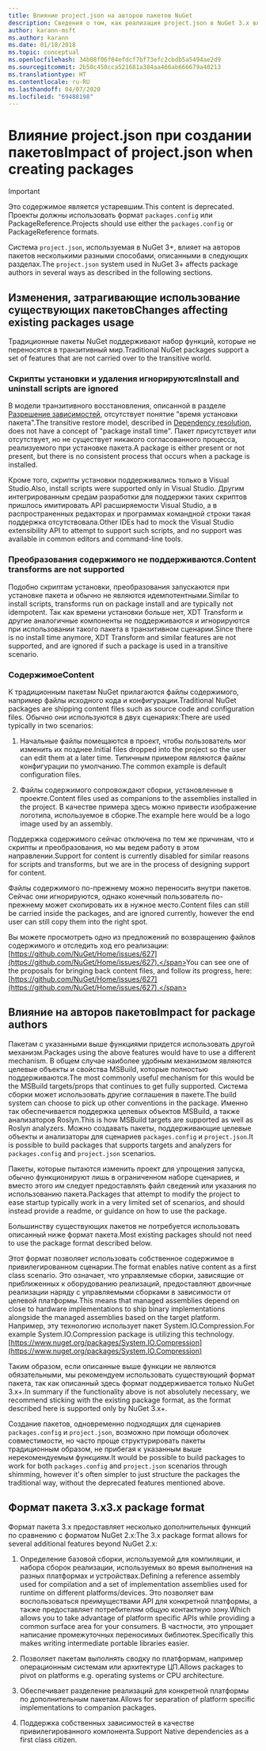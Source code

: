 ```yaml
---
title: Влияние project.json на авторов пакетов NuGet
description: Сведения о том, как реализация project.json в NuGet 3.x влияет на авторов пакетов, например неподдерживаемые функции, содержимое и формат пакетов.
author: karann-msft
ms.author: karann
ms.date: 01/18/2018
ms.topic: conceptual
ms.openlocfilehash: 34b08f06f04efdcf7bf73efc2cbdb5a5494ae2d9
ms.sourcegitcommit: 2b50c450cca521681a384aa466ab666679a40213
ms.translationtype: HT
ms.contentlocale: ru-RU
ms.lasthandoff: 04/07/2020
ms.locfileid: "69488198"
---
```

# <a name="impact-of-projectjson-when-creating-packages"></a><span data-ttu-id="93a4d-103">Влияние project.json при создании пакетов</span><span class="sxs-lookup"><span data-stu-id="93a4d-103">Impact of project.json when creating packages</span></span>

> [!Important]
> <span data-ttu-id="93a4d-104">Это содержимое является устаревшим.</span><span class="sxs-lookup"><span data-stu-id="93a4d-104">This content is deprecated.</span></span> <span data-ttu-id="93a4d-105">Проекты должны использовать формат `packages.config` или PackageReference.</span><span class="sxs-lookup"><span data-stu-id="93a4d-105">Projects should use either the `packages.config` or PackageReference formats.</span></span>

<span data-ttu-id="93a4d-106">Система `project.json`, используемая в NuGet 3+, влияет на авторов пакетов несколькими разными способами, описанными в следующих разделах.</span><span class="sxs-lookup"><span data-stu-id="93a4d-106">The `project.json` system used in NuGet 3+ affects package authors in several ways as described in the following sections.</span></span>

## <a name="changes-affecting-existing-packages-usage"></a><span data-ttu-id="93a4d-107">Изменения, затрагивающие использование существующих пакетов</span><span class="sxs-lookup"><span data-stu-id="93a4d-107">Changes affecting existing packages usage</span></span>

<span data-ttu-id="93a4d-108">Традиционные пакеты NuGet поддерживают набор функций, которые не переносятся в транзитивный мир.</span><span class="sxs-lookup"><span data-stu-id="93a4d-108">Traditional NuGet packages support a set of features that are not carried over to the transitive world.</span></span>

### <a name="install-and-uninstall-scripts-are-ignored"></a><span data-ttu-id="93a4d-109">Скрипты установки и удаления игнорируются</span><span class="sxs-lookup"><span data-stu-id="93a4d-109">Install and uninstall scripts are ignored</span></span>

<span data-ttu-id="93a4d-110">В модели транзитивного восстановления, описанной в разделе [Разрешение зависимостей](../concepts/dependency-resolution.md#dependency-resolution-with-packagereference), отсутствует понятие "время установки пакета".</span><span class="sxs-lookup"><span data-stu-id="93a4d-110">The transitive restore model, described in [Dependency resolution](../concepts/dependency-resolution.md#dependency-resolution-with-packagereference), does not have a concept of "package install time".</span></span> <span data-ttu-id="93a4d-111">Пакет присутствует или отсутствует, но не существует никакого согласованного процесса, реализуемого при установке пакета.</span><span class="sxs-lookup"><span data-stu-id="93a4d-111">A package is either present or not present, but there is no consistent process that occurs when a package is installed.</span></span>

<span data-ttu-id="93a4d-112">Кроме того, скрипты установки поддерживались только в Visual Studio.</span><span class="sxs-lookup"><span data-stu-id="93a4d-112">Also, install scripts were supported only in Visual Studio.</span></span> <span data-ttu-id="93a4d-113">Другим интегрированным средам разработки для поддержки таких скриптов пришлось имитировать API расширяемости Visual Studio, а в распространенных редакторах и программах командной строки такая поддержка отсутствовала.</span><span class="sxs-lookup"><span data-stu-id="93a4d-113">Other IDEs had to mock the Visual Studio extensibility API to attempt to support such scripts, and no support was available in common editors and command-line tools.</span></span>

### <a name="content-transforms-are-not-supported"></a><span data-ttu-id="93a4d-114">Преобразования содержимого не поддерживаются.</span><span class="sxs-lookup"><span data-stu-id="93a4d-114">Content transforms are not supported</span></span>

<span data-ttu-id="93a4d-115">Подобно скриптам установки, преобразования запускаются при установке пакета и обычно не являются идемпотентными.</span><span class="sxs-lookup"><span data-stu-id="93a4d-115">Similar to install scripts, transforms run on package install and are typically not idempotent.</span></span> <span data-ttu-id="93a4d-116">Так как времени установки больше нет, XDT Transform и другие аналогичные компоненты не поддерживаются и игнорируются при использовании такого пакета в транзитивном сценарии.</span><span class="sxs-lookup"><span data-stu-id="93a4d-116">Since there is no install time anymore, XDT Transform and similar features are not supported, and are ignored if such a package is used in a transitive scenario.</span></span>

### <a name="content"></a><span data-ttu-id="93a4d-117">Содержимое</span><span class="sxs-lookup"><span data-stu-id="93a4d-117">Content</span></span>

<span data-ttu-id="93a4d-118">К традиционным пакетам NuGet прилагаются файлы содержимого, например файлы исходного кода и конфигурации.</span><span class="sxs-lookup"><span data-stu-id="93a4d-118">Traditional NuGet packages are shipping content files such as source code and configuration files.</span></span> <span data-ttu-id="93a4d-119">Обычно они используются в двух сценариях:</span><span class="sxs-lookup"><span data-stu-id="93a4d-119">There are used typically in two scenarios:</span></span>

1. <span data-ttu-id="93a4d-120">Начальные файлы помещаются в проект, чтобы пользователь мог изменить их позднее.</span><span class="sxs-lookup"><span data-stu-id="93a4d-120">Initial files dropped into the project so the user can edit them at a later time.</span></span> <span data-ttu-id="93a4d-121">Типичным примером являются файлы конфигурации по умолчанию.</span><span class="sxs-lookup"><span data-stu-id="93a4d-121">The common example is default configuration files.</span></span>

1. <span data-ttu-id="93a4d-122">Файлы содержимого сопровождают сборки, установленные в проекте.</span><span class="sxs-lookup"><span data-stu-id="93a4d-122">Content files used as companions to the assemblies installed in the project.</span></span> <span data-ttu-id="93a4d-123">В качестве примера здесь можно привести изображение логотипа, используемое в сборке.</span><span class="sxs-lookup"><span data-stu-id="93a4d-123">The example here would be a logo image used by an assembly.</span></span>

<span data-ttu-id="93a4d-124">Поддержка содержимого сейчас отключена по тем же причинам, что и скрипты и преобразования, но мы ведем работу в этом направлении.</span><span class="sxs-lookup"><span data-stu-id="93a4d-124">Support for content is currently disabled for similar reasons for scripts and transforms, but we are in the process of designing support for content.</span></span>

<span data-ttu-id="93a4d-125">Файлы содержимого по-прежнему можно переносить внутри пакетов. Сейчас они игнорируются, однако конечный пользователь по-прежнему может скопировать их в нужное место.</span><span class="sxs-lookup"><span data-stu-id="93a4d-125">Content files can still be carried inside the packages, and are ignored currently, however the end user can still copy them into the right spot.</span></span>

<span data-ttu-id="93a4d-126">Вы можете просмотреть одно из предложений по возвращению файлов содержимого и отследить ход его реализации: [https://github.com/NuGet/Home/issues/627](https://github.com/NuGet/Home/issues/627).</span><span class="sxs-lookup"><span data-stu-id="93a4d-126">You can see one of the proposals for bringing back content files, and follow its progress, here: [https://github.com/NuGet/Home/issues/627](https://github.com/NuGet/Home/issues/627).</span></span>

## <a name="impact-for-package-authors"></a><span data-ttu-id="93a4d-127">Влияние на авторов пакетов</span><span class="sxs-lookup"><span data-stu-id="93a4d-127">Impact for package authors</span></span>

<span data-ttu-id="93a4d-128">Пакетам с указанными выше функциями придется использовать другой механизм.</span><span class="sxs-lookup"><span data-stu-id="93a4d-128">Packages using the above features would have to use a different mechanism.</span></span> <span data-ttu-id="93a4d-129">В общем случае наиболее удобным механизмом являются целевые объекты и свойства MSBuild, которые полностью поддерживаются.</span><span class="sxs-lookup"><span data-stu-id="93a4d-129">The most commonly useful mechanism for this would be the MSBuild targets/props that continues to get fully supported.</span></span> <span data-ttu-id="93a4d-130">Система сборки может использовать другие соглашения в пакете.</span><span class="sxs-lookup"><span data-stu-id="93a4d-130">The build system can choose to pick up other conventions in the package.</span></span> <span data-ttu-id="93a4d-131">Именно так обеспечивается поддержка целевых объектов MSBuild, а также анализаторов Roslyn.</span><span class="sxs-lookup"><span data-stu-id="93a4d-131">This is how MSBuild targets are supported as well as Roslyn analyzers.</span></span> <span data-ttu-id="93a4d-132">Можно создавать пакеты, поддерживающие целевые объекты и анализаторы для сценариев `packages.config` и `project.json`.</span><span class="sxs-lookup"><span data-stu-id="93a4d-132">It is possible to build packages that supports targets and analyzers for `packages.config` and `project.json` scenarios.</span></span>

<span data-ttu-id="93a4d-133">Пакеты, которые пытаются изменить проект для упрощения запуска, обычно функционируют лишь в ограниченном наборе сценариев, и вместо этого им следует предоставлять файл сведений или указания по использованию пакета.</span><span class="sxs-lookup"><span data-stu-id="93a4d-133">Packages that attempt to modify the project to ease startup typically work in a very limited set of scenarios, and should instead provide a readme, or guidance on how to use the package.</span></span>

<span data-ttu-id="93a4d-134">Большинству существующих пакетов не потребуется использовать описанный ниже формат пакета.</span><span class="sxs-lookup"><span data-stu-id="93a4d-134">Most existing packages should not need to use the package format described below.</span></span>

<span data-ttu-id="93a4d-135">Этот формат позволяет использовать собственное содержимое в привилегированном сценарии.</span><span class="sxs-lookup"><span data-stu-id="93a4d-135">The format enables native content as a first class scenario.</span></span> <span data-ttu-id="93a4d-136">Это означает, что управляемые сборки, зависящие от приближенных к оборудованию реализаций, предоставляют двоичные реализации наряду с управляемыми сборками в зависимости от целевой платформы.</span><span class="sxs-lookup"><span data-stu-id="93a4d-136">This means that managed assemblies depend on close to hardware implementations to ship binary implementations alongside the managed assemblies based on the target platform.</span></span> <span data-ttu-id="93a4d-137">Например, эту технологию использует пакет System.IO.Compression.</span><span class="sxs-lookup"><span data-stu-id="93a4d-137">For example System.IO.Compression package is utilizing this technology.</span></span> [https://www.nuget.org/packages/System.IO.Compression](https://www.nuget.org/packages/System.IO.Compression)

<span data-ttu-id="93a4d-138">Таким образом, если описанные выше функции не являются обязательными, мы рекомендуем использовать существующий формат пакета, так как описанный здесь формат поддерживается только NuGet 3.x+.</span><span class="sxs-lookup"><span data-stu-id="93a4d-138">In summary if the functionality above is not absolutely necessary, we recommend sticking with the existing package format, as the format described here is supported only by NuGet 3.x+.</span></span>

<span data-ttu-id="93a4d-139">Создание пакетов, одновременно подходящих для сценариев `packages.config` и `project.json`, возможно при помощи оболочек совместимости, но часто проще структурировать пакеты традиционным образом, не прибегая к указанным выше нерекомендуемым функциям.</span><span class="sxs-lookup"><span data-stu-id="93a4d-139">It would be possible to build packages to work for both `packages.config` and `project.json` scenarios through shimming, however it's often simpler to just structure the packages the traditional way, without the deprecated features mentioned above.</span></span>

## <a name="3x-package-format"></a><span data-ttu-id="93a4d-140">Формат пакета 3.x</span><span class="sxs-lookup"><span data-stu-id="93a4d-140">3.x package format</span></span>

<span data-ttu-id="93a4d-141">Формат пакета 3.x предоставляет несколько дополнительных функций по сравнению с форматом NuGet 2.x:</span><span class="sxs-lookup"><span data-stu-id="93a4d-141">The 3.x package format allows for several additional features beyond NuGet 2.x:</span></span>

1. <span data-ttu-id="93a4d-142">Определение базовой сборки, используемой для компиляции, и набора сборок реализации, используемых во время выполнения на разных платформах и устройствах.</span><span class="sxs-lookup"><span data-stu-id="93a4d-142">Defining a reference assembly used for compilation and a set of implementation assemblies used for runtime on different platforms/devices.</span></span> <span data-ttu-id="93a4d-143">Это позволяет вам воспользоваться преимуществами API для конкретной платформы, а также предоставляет потребителям общую контактную зону.</span><span class="sxs-lookup"><span data-stu-id="93a4d-143">Which allows you to take advantage of platform specific APIs while providing a common surface area for your consumers.</span></span> <span data-ttu-id="93a4d-144">В частности, это упрощает написание промежуточных переносимых библиотек.</span><span class="sxs-lookup"><span data-stu-id="93a4d-144">Specifically this makes writing intermediate portable libraries easier.</span></span>

1. <span data-ttu-id="93a4d-145">Позволяет пакетам выполнять сводку по платформам, например операционным системам или архитектуре ЦП.</span><span class="sxs-lookup"><span data-stu-id="93a4d-145">Allows packages to pivot on platforms e.g. operating systems or CPU architecture.</span></span>

1. <span data-ttu-id="93a4d-146">Обеспечивает разделение реализаций для конкретной платформы по дополнительным пакетам.</span><span class="sxs-lookup"><span data-stu-id="93a4d-146">Allows for separation of platform specific implementations to companion packages.</span></span>

1. <span data-ttu-id="93a4d-147">Поддержка собственных зависимостей в качестве привилегированного компонента.</span><span class="sxs-lookup"><span data-stu-id="93a4d-147">Support Native dependencies as a first class citizen.</span></span>
